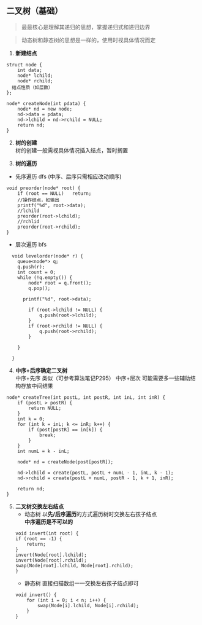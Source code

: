 ## 二叉树（基础）

>最最核心是理解其递归的思想，掌握递归式和递归边界

>动态树和静态树的思想是一样的，使用时视具体情况而定

1. **新建结点**  
~~~
struct node {
	int data;
	node* lchild;
	node* rchild;
  结点性质（如层数）
};
~~~
~~~
node* createNode(int pdata) {
	node* nd = new node;
	nd->data = pdata;
	nd->lchild = nd->rchild = NULL;
	return nd;
}
~~~

2. **树的创建**  
树的创建一般需视具体情况插入结点，暂时搁置

3. **树的遍历**

+ 先序遍历 dfs
(中序、后序只需相应改动顺序)
~~~
void preorder(node* root) {
	if (root == NULL)	return;
	//操作结点，如输出
	printf("%d", root->data);
	//lchild
	preorder(root->lchild);
	//rchlid
	preorder(root->rchild);
}
~~~

+ 层次遍历 bfs
~~~
  void levelorder(node* r) {
  	queue<node*> q;
  	q.push(r);
  	int count = 0;
  	while (!q.empty()) {
  		node* root = q.front();
  		q.pop();

      printf("%d", root->data);

  		if (root->lchild != NULL) {
  			q.push(root->lchild);
  		}
  		if (root->rchild != NULL) {
  			q.push(root->rchild);
  		}

  	}

  }
  ~~~

4. **中序+后序确定二叉树**  
中序+先序 类似（可参考算法笔记P295）
中序+层次 可能需要多一些辅助结构存放中间结果
~~~
node* createTree(int postL, int postR, int inL, int inR) {
	if (postL > postR) {
		return NULL;
	}
	int k = 0;
	for (int k = inL; k <= inR; k++) {
		if (post[postR] == in[k]) {
			break;
		}
	}
	int numL = k - inL;

	node* nd = createNode(post[postR]);

	nd->lchild = create(postL, postL + numL - 1, inL, k - 1);
	nd->rchild = create(postL + numL, postR - 1, k + 1, inR);

	return nd;
}
~~~

5. **二叉树交换左右结点**
	+ 动态树
		以**先/后序遍历**的方式遍历树时交换左右孩子结点  
		**中序遍历是不可以的**
	~~~
	void invert(int root) {
	if (root == -1) {
		return;
	}
	invert(Node[root].lchild);
	invert(Node[root].rchild);
	swap(Node[root].lchild, Node[root].rchild);
	}
	~~~
	+ 静态树
	直接扫描数组一一交换左右孩子结点即可
	~~~
	void invert() {
		for (int i = 0; i < n; i++) {
			swap(Node[i].lchild, Node[i].rchild);
		}
	}
	~~~
